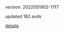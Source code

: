 version: 2022051902-17f7

updated 182 avds

[details](https://github.com/0x74f917491bfa7ebfa379/ali_avd_db/blob/master/change_log/2022/05/19/02/17f7.txt)